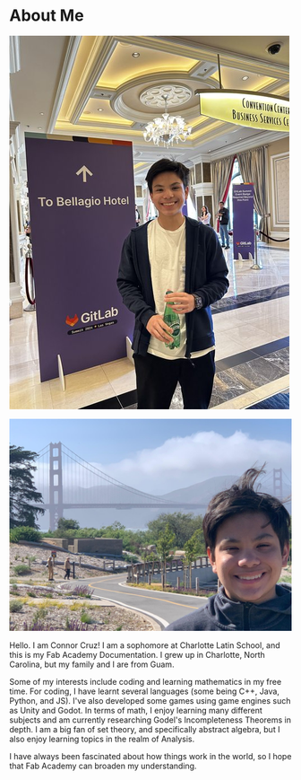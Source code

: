 # About Me

![](../images/about/ConnorPicture1.JPG)

![](../images/about/ConnorPicture2.jpeg)

Hello. I am Connor Cruz! I am a sophomore at Charlotte Latin School, and this is my Fab Academy Documentation. I grew up in Charlotte, North Carolina, but my family and I are from Guam.

Some of my interests include coding and learning mathematics in my free time. For coding, I have learnt several languages (some being C++, Java, Python, and JS). I've also developed some games using game engines such as Unity and Godot. In terms of math, I enjoy learning many different subjects and am currently researching Godel's Incompleteness Theorems in depth. I am a big fan of set theory, and specifically abstract algebra, but I also enjoy learning topics in the realm of Analysis.

I have always been fascinated about how things work in the world, so I hope that Fab Academy can broaden my understanding.